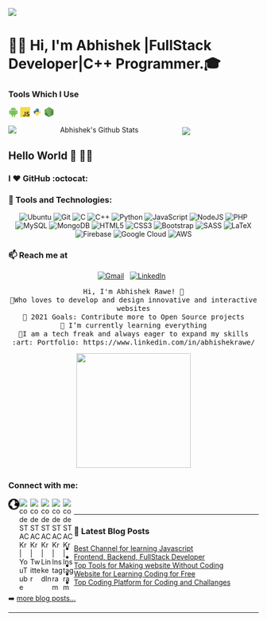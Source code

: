 ![](https://komarev.com/ghpvc/?username=ayan-biswas0412)
# 👋👨‍ Hi, I'm Abhishek |FullStack Developer|C++ Programmer.🎓‍

### Tools Which I Use
<code><img height="20" src="https://raw.githubusercontent.com/github/explore/80688e429a7d4ef2fca1e82350fe8e3517d3494d/topics/android/android.png"></code>
<code><img height="20" src="https://raw.githubusercontent.com/github/explore/80688e429a7d4ef2fca1e82350fe8e3517d3494d/topics/javascript/javascript.png"></code>
<code><img height="20" src="https://raw.githubusercontent.com/github/explore/80688e429a7d4ef2fca1e82350fe8e3517d3494d/topics/python/python.png"></code>
<code><img height="20" src="https://raw.githubusercontent.com/github/explore/80688e429a7d4ef2fca1e82350fe8e3517d3494d/topics/nodejs/nodejs.png"></code>
<p align="center">
  
<img align="left" alt="Abhishek's Github Stats" src="https://github-readme-stats.codestackr.vercel.app/api?username=abhishekrawe&theme=dark&show_icons=true&hide_border=true" width="350"/>

<a href="https://github.com/avinashbest/github-readme-stats"><img align="center" src="https://github-readme-stats.vercel.app/api/top-langs/?username=avinashbest&layout=compact&theme=dark" height="138"/></a>
</p>


## Hello World :sparkling_heart: 👋🏽 
### I :heart: GitHub :octocat:

### 🔧 Tools and Technologies:

<p align="center">
<img alt="Ubuntu" src="https://img.shields.io/badge/Ubuntu-E95420?style=for-the-badge&logo=ubuntu&logoColor=white" />
<img alt="Git" src="https://img.shields.io/badge/git%20-%23F05033.svg?&style=for-the-badge&logo=git&logoColor=white"/>
<img alt="C" src="https://img.shields.io/badge/c%20-%2300599C.svg?&style=for-the-badge&logo=c&logoColor=white"/>
<img alt="C++" src="https://img.shields.io/badge/c++%20-%2300599C.svg?&style=for-the-badge&logo=c%2B%2B&ogoColor=white"/>
<img alt="Python" src="https://img.shields.io/badge/python%20-%2314354C.svg?&style=for-the-badge&logo=python&logoColor=white"/>
<img alt="JavaScript" src="https://img.shields.io/badge/javascript%20-%23323330.svg?&style=for-the-badge&logo=javascript&logoColor=%23F7DF1E"/>
<img alt="NodeJS" src="https://img.shields.io/badge/node.js%20-%2343853D.svg?&style=for-the-badge&logo=node.js&logoColor=white"/>
<img alt="PHP" src="https://img.shields.io/badge/php-%23777BB4.svg?&style=for-the-badge&logo=php&logoColor=white"/>
<img alt="MySQL" src="https://img.shields.io/badge/mysql-%2300f.svg?&style=for-the-badge&logo=mysql&logoColor=white"/>
<img alt="MongoDB" src ="https://img.shields.io/badge/MongoDB-%234ea94b.svg?&style=for-the-badge&logo=mongodb&logoColor=white"/>
<img alt="HTML5" src="https://img.shields.io/badge/html5%20-%23E34F26.svg?&style=for-the-badge&logo=html5&logoColor=white"/>
<img alt="CSS3" src="https://img.shields.io/badge/css3%20-%231572B6.svg?&style=for-the-badge&logo=css3&logoColor=white"/>
<img alt="Bootstrap" src="https://img.shields.io/badge/bootstrap%20-%23563D7C.svg?&style=for-the-badge&logo=bootstrap&logoColor=white"/>
<img alt="SASS" src="https://img.shields.io/badge/SASS%20-hotpink.svg?&style=for-the-badge&logo=SASS&logoColor=white"/>
<img alt="LaTeX" src="https://img.shields.io/badge/latex%20-%23008080.svg?&style=for-the-badge&logo=latex&logoColor=white"/>
<img alt="Firebase" src="https://img.shields.io/badge/firebase%20-%23039BE5.svg?&style=for-the-badge&logo=firebase"/>
<img alt="Google Cloud" src="https://img.shields.io/badge/Google%20Cloud%20-%234285F4.svg?&style=for-the-badge&logo=google-cloud&logoColor=white"/>
<img alt="AWS" src="https://img.shields.io/badge/AWS%20-%23FF9900.svg?&style=for-the-badge&logo=amazon-aws&logoColor=white"/>
</p>
<p align="center">
 
### 📫 Reach me at

<p align="center">
<a href="mailto:abhi953434@gmail.com"><img alt="Gmail" height="30" src="https://img.shields.io/badge/Gmail-D14836?style=for-the-badge&logo=gmail&logoColor=white" /></a>&nbsp;&nbsp;
<a href="https://www.linkedin.com/in/abhishekrawe/ "><img height="30" src="https://img.shields.io/badge/LinkedIn-0077B5?style=for-the-badge&logo=linkedin&logoColor=white" alt="LinkedIn"></a>&nbsp;&nbsp;
</p>
<p align="center">
  <samp>
    Hi, I'm Abhishek Rawe! 👋 <br>
    💖Who loves to develop and design innovative and interactive websites <br>
    🥅 2021 Goals: Contribute more to Open Source projects <br>
    🌱 I’m currently learning everything <br>
    🚀I am a tech freak and always eager to expand my skills <br>
    :art: Portfolio: https://www.linkedin.com/in/abhishekrawe/ <br>
  </samp>
</p>


<p align="Center" ><img src="https://camo.githubusercontent.com/3b7c592ede97b6138ffd4b1cc1541c2f3b11fd39/687474703a2f2f33312e6d656469612e74756d626c722e636f6d2f31376665613932306666333665663466356238373764353231366137616164392f74756d626c725f6d6f39786a65387a5a34317163626975666f315f313238302e676966" height="230px" width ="230px"></p>

### Connect with me:
[<img align="left" alt="abhisahekrawe" width="22px" src="https://raw.githubusercontent.com/iconic/open-iconic/master/svg/globe.svg" />][website]
[<img align="left" alt="codeSTACKr | YouTube" width="22px" src="https://cdn.jsdelivr.net/npm/simple-icons@v3/icons/youtube.svg" />][youtube]
[<img align="left" alt="codeSTACKr | Twitter" width="22px" src="https://cdn.jsdelivr.net/npm/simple-icons@v3/icons/twitter.svg" />][twitter]
[<img align="left" alt="codeSTACKr | LinkedIn" width="22px" src="https://cdn.jsdelivr.net/npm/simple-icons@v3/icons/linkedin.svg" />][linkedin]
[<img align="left" alt="codeSTACKr | Instagram" width="22px" src="https://cdn.jsdelivr.net/npm/simple-icons@v3/icons/instagram.svg" />][instagram]
[<img align="left" alt="codeSTACKr | Instagram" width="22px" src="https://cdn.jsdelivr.net/npm/simple-icons@v3/icons/medium.svg" />][instagram]
<br />

---

### 📕 Latest Blog Posts

<!-- BLOG-POST-LIST:START -->
- [Best Channel for learning Javascript](https://medium.com/@Abhishek_rawe/10-best-youtube-channels-for-learning-javascript-595b3d0b2df5)
- [Frontend, Backend, FullStack Developer](https://medium.com/@Abhishek_rawe/what-is-a-front-end-back-end-full-stack-developer-122ea0a8f0b0)
- [Top Tools for Making website Without Coding](https://medium.com/@Abhishek_rawe/tools-to-make-websites-without-coding-skills-e94990497f03)
- [Website for Learning Coding for Free](https://medium.com/@Abhishek_rawe/website-to-learn-coding-for-free-845926961337)
- [Top Coding Platform for Coding and Challanges ](https://medium.com/@Abhishek_rawe/top-5-popular-website-for-coding-challenges-and-for-practices-9d32e06f691b)
<!-- BLOG-POST-LIST:END -->

➡️ [more blog posts...](https://medium.com/@Abhishek_rawe)

---

[website]: https://abhishekrawe.github.io/abportfolio/
[medium]: https://medium.com/@Abhishek_rawe
[twitter]: https://twitter.com/codeSTACKr
[youtube]: https://youtube.com/abhishekrawe
[instagram]: https://instagram.com/abhishek_rawe
[linkedin]: https://www.linkedin.com/in/abhishek-rawe-11b4011aa
[webdevplaylist]: https://www.youtube.com/playlist?list=PLkwxH9e_vrAJ0WbEsFA9W3I1W-g_BTsbt
[jsplaylist]: https://www.youtube.com/playlist?list=PLkwxH9e_vrALRJKu7wfXby3MKeflhTu6B
[cssplaylist]: https://www.youtube.com/playlist?list=PLkwxH9e_vrALSdvZuEh6gqQdmDoDIoqz4
[reactplaylist]: https://www.youtube.com/playlist?list=PLkwxH9e_vrAK4TdffpxKY3QGyHCpxFcQ0



